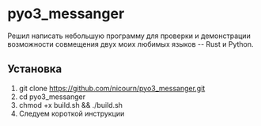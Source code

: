 # pyo3_messanger

Решил написать небольшую программу для проверки и демонстрации возможности совмещения двух моих любимых языков -- Rust и Python. 

## Установка 
1. git clone https://github.com/nicourn/pyo3_messanger.git
2. cd pyo3_messanger
3. chmod +x build.sh && ./build.sh
4. Следуем короткой инструкции 